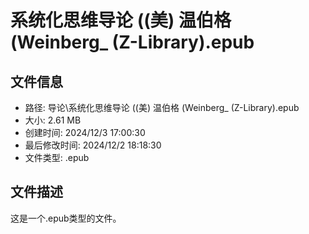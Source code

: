 ﻿# 系统化思维导论 ((美) 温伯格 (Weinberg_ (Z-Library).epub

## 文件信息
- 路径: 导论\系统化思维导论 ((美) 温伯格 (Weinberg_ (Z-Library).epub
- 大小: 2.61 MB
- 创建时间: 2024/12/3 17:00:30
- 最后修改时间: 2024/12/2 18:18:30
- 文件类型: .epub

## 文件描述
这是一个.epub类型的文件。

